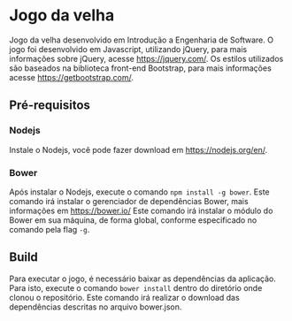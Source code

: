 # Jogo da velha
Jogo da velha desenvolvido em Introdução a Engenharia de Software.
O jogo foi desenvolvido em Javascript, utilizando jQuery, para mais informações sobre jQuery, acesse https://jquery.com/.
Os estilos utilizados são baseados na biblioteca front-end Bootstrap, para mais informações acesse https://getbootstrap.com/.

## Pré-requisitos

### Nodejs
Instale o Nodejs, você pode fazer download em https://nodejs.org/en/.

### Bower
Após instalar o Nodejs, execute o comando `npm install -g bower`.
Este comando irá instalar o gerenciador de dependências Bower, mais informações em https://bower.io/
Este comando irá instalar o módulo do Bower em sua máquina, de forma global, conforme especificado no comando pela flag `-g`.

## Build
Para executar o jogo, é necessário baixar as dependências da aplicação.
Para isto, execute o comando `bower install` dentro do diretório onde clonou o repositório.
Este comando irá realizar o download das dependências descritas no arquivo bower.json.